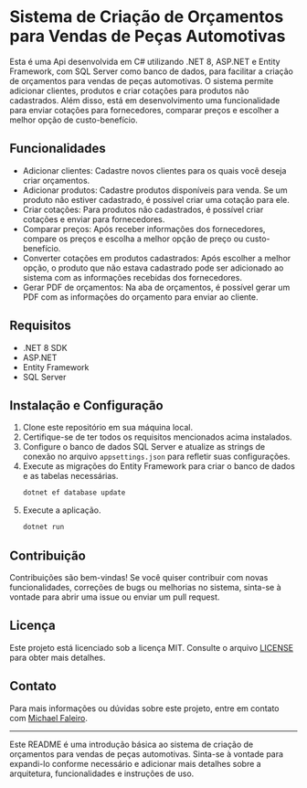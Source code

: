 # Sistema de Criação de Orçamentos para Vendas de Peças Automotivas

Esta é uma Api desenvolvida em C# utilizando .NET 8, ASP.NET e Entity Framework, com SQL Server como banco de dados, para facilitar a criação de orçamentos para vendas de peças automotivas.
O sistema permite adicionar clientes, produtos e criar cotações para produtos não cadastrados.
Além disso, está em desenvolvimento uma funcionalidade para enviar cotações para fornecedores, comparar preços e escolher a melhor opção de custo-benefício.

## Funcionalidades

- Adicionar clientes: Cadastre novos clientes para os quais você deseja criar orçamentos.
- Adicionar produtos: Cadastre produtos disponíveis para venda. Se um produto não estiver cadastrado, é possível criar uma cotação para ele.
- Criar cotações: Para produtos não cadastrados, é possível criar cotações e enviar para fornecedores.
- Comparar preços: Após receber informações dos fornecedores, compare os preços e escolha a melhor opção de preço ou custo-benefício.
- Converter cotações em produtos cadastrados: Após escolher a melhor opção, o produto que não estava cadastrado pode ser adicionado ao sistema com as informações recebidas dos fornecedores.
- Gerar PDF de orçamentos: Na aba de orçamentos, é possível gerar um PDF com as informações do orçamento para enviar ao cliente.

## Requisitos

- .NET 8 SDK
- ASP.NET
- Entity Framework
- SQL Server

## Instalação e Configuração

1. Clone este repositório em sua máquina local.
2. Certifique-se de ter todos os requisitos mencionados acima instalados.
3. Configure o banco de dados SQL Server e atualize as strings de conexão no arquivo `appsettings.json` para refletir suas configurações.
4. Execute as migrações do Entity Framework para criar o banco de dados e as tabelas necessárias.
   ```bash
   dotnet ef database update
   ```
5. Execute a aplicação.
   ```bash
   dotnet run
   ```

## Contribuição

Contribuições são bem-vindas! Se você quiser contribuir com novas funcionalidades, correções de bugs ou melhorias no sistema, sinta-se à vontade para abrir uma issue ou enviar um pull request.

## Licença

Este projeto está licenciado sob a licença MIT. Consulte o arquivo [LICENSE](LICENSE) para obter mais detalhes.

## Contato

Para mais informações ou dúvidas sobre este projeto, entre em contato com [Michael Faleiro](mailto:michaelfaleiro@gmail.com).

--- 

Este README é uma introdução básica ao sistema de criação de orçamentos para vendas de peças automotivas. Sinta-se à vontade para expandi-lo conforme necessário e adicionar mais detalhes sobre a arquitetura, funcionalidades e instruções de uso.
